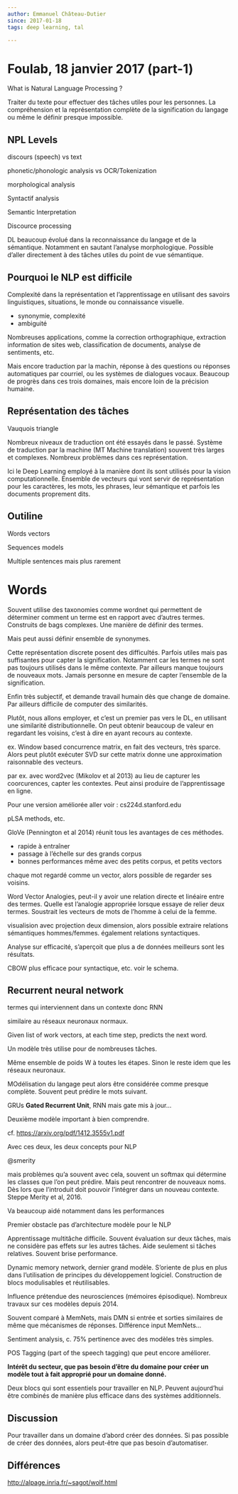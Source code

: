 ```yaml
---
author: Emmanuel Château-Dutier
since: 2017-01-18
tags: deep learning, tal

---
```


# Foulab, 18 janvier 2017 (part-1)

What is Natural Language Processing ?

Traiter du texte pour effectuer des tâches utiles pour les personnes. La compréhension et la représentation complète de la signification du langage ou même le définir presque impossible.

## NPL Levels

discours (speech) vs text

phonetic/phonologic analysis vs OCR/Tokenization

morphological analysis

Syntactif analysis

Semantic Interpretation

Discource processing

DL beaucoup évolué dans la reconnaissance du langage et de la sémantique. Notamment en sautant l’analyse morphologique. Possible d’aller directement à des tâches utiles du point de vue sémantique.

## Pourquoi le NLP est difficile

Complexité dans la représentation et l’apprentissage en utilisant des savoirs linguistiques, situations, le monde ou connaissance visuelle.

- synonymie, complexité
- ambiguité

Nombreuses applications, comme la correction orthographique, extraction information de sites web, classification de documents, analyse de sentiments, etc.

Mais encore traduction par la machin, réponse à des questions ou réponses automatiques par courriel, ou les systèmes de dialogues vocaux. Beaucoup de progrès dans ces trois domaines, mais encore loin de la précision humaine.

## Représentation des tâches

Vauquois triangle

Nombreux niveaux de traduction ont été essayés dans le passé. Système de traduction par la machine (MT Machine translation) souvent très larges et complexes. Nombreux problèmes dans ces représentation.

Ici le Deep Learning employé à la manière dont ils sont utilisés pour la vision computationnelle. Ensemble de vecteurs qui vont servir de représentation pour les caractères, les mots, les phrases, leur sémantique et parfois les documents proprement dits.

## Outiline

Words vectors

Sequences models

Multiple sentences mais plus rarement

# Words

Souvent utilise des taxonomies comme wordnet qui permettent de déterminer comment un terme est en rapport avec d’autres termes. Construits de bags complexes. Une manière de définir des termes.

Mais peut aussi définir ensemble de synonymes.

Cette représentation discrete posent des difficultés. Parfois utiles mais pas suffisantes pour capter la signification. Notamment car les termes ne sont pas toujours utilisés dans le même contexte. Par ailleurs manque toujours de nouveaux mots. Jamais personne en mesure de capter l’ensemble de la signification.

Enfin très subjectif, et demande travail humain dès que change de domaine. Par ailleurs difficile de computer des similarités.

Plutôt, nous allons employer, et c’est un premier pas vers le DL, en utilisant une similarité distributionnelle. On peut obtenir beaucoup de valeur en regardant les voisins, c’est à dire en ayant recours au contexte.

ex. Window based concurrence matrix, en fait des vecteurs, très sparce. Alors peut plutôt exécuter SVD sur cette matrix donne une approximation raisonnable des vecteurs.

par ex. avec word2vec (Mikolov et al 2013) au lieu de capturer les coorcurences, capter les contextes. Peut ainsi produire de l’apprentissage en ligne.

Pour une version améliorée aller voir : cs224d.stanford.edu

pLSA methods, etc.

GloVe (Pennington et al 2014) réunit tous les avantages de ces méthodes.

- rapide à entraîner
- passage à l’échelle sur des grands corpus
- bonnes performances même avec des petits corpus, et petits vectors

chaque mot regardé comme un vector, alors possible de regarder ses voisins.

Word Vector Analogies, peut-il y avoir une relation directe et linéaire entre des termes. Quelle est l’analogie appropriée lorsque essaye de relier deux termes. Soustrait les vecteurs de mots de l’homme à celui de la femme.

visualision avec projection deux dimension, alors possible extraire relations sémantiques hommes/femmes. également relations syntactiques.

Analyse sur efficacité, s’aperçoit que plus a de données meilleurs sont les résultats.

CBOW plus efficace pour syntactique, etc. voir le schema.

## Recurrent neural network

termes qui interviennent dans un contexte donc RNN 

similaire au réseaux neuronaux normaux.

Given list of work vectors, at each time step, predicts the next word.

Un modèle très utilise pour de nombreuses tâches.

Même ensemble de poids W à toutes les étapes. Sinon le reste idem que les réseaux neuronaux.

MOdélisation du langage peut alors être considérée comme presque complète. Souvent peut prédire le mots suivant.

GRUs **Gated Recurrent Unit**, RNN mais gate mis à jour...

Deuxième modèle important à bien comprendre.

cf. https://arxiv.org/pdf/1412.3555v1.pdf

Avec ces deux, les deux concepts pour NLP

@smerity

mais problèmes qu’a souvent avec cela, souvent un softmax qui détermine les classes que l’on peut prédire. Mais peut rencontrer de nouveaux noms. Dès lors que l’introduit doit pouvoir l’intégrer dans un nouveau contexte. Steppe Merity et al, 2016.

Va beaucoup aidé notamment dans les performances

Premier obstacle pas d’architecture modèle pour le NLP

Apprentissage multitâche difficile. Souvent évaluation sur deux tâches, mais ne considère pas effets sur les autres tâches. Aide seulement si tâches relatives. Souvent brise performance.

Dynamic memory network, dernier grand modèle. S’oriente de plus en plus dans l’utilisation de principes du développement logiciel. Construction de blocs modulisables et réutilisables.

Influence prétendue des neurosciences (mémoires épisodique). Nombreux travaux sur ces modèles depuis 2014.

Souvent comparé à MemNets, mais DMN si entrée et sorties similaires de même que mécanismes de réponses. Différence input MemNets...

Sentiment analysis, c. 75% pertinence avec des modèles très simples.

POS Tagging (part of the speech tagging) que peut encore améliorer.

**Intérêt du secteur, que pas besoin d’être du domaine pour créer un modèle tout à fait approprié pour un domaine donné.**

Deux blocs qui sont essentiels pour travailler en NLP. Peuvent aujourd’hui être combinés de manière plus efficace dans des systèmes additionnels.

## Discussion

Pour travailler dans un domaine d’abord créer des données. Si pas possible de créer des données, alors peut-être que pas besoin d’automatiser.

## Différences

<http://alpage.inria.fr/~sagot/wolf.html>

